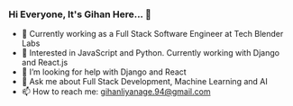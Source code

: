 ### Hi Everyone, It's Gihan Here... 👋

- 🔭 Currently working as a Full Stack Software Engineer at Tech Blender Labs
- 🌱 Interested in JavaScript and Python. Currently working with Django and React.js
- 🤔 I’m looking for help with Django and React
- 💬 Ask me about Full Stack Development, Machine Learning and AI
- 📫 How to reach me: gihanliyanage.94@gmail.com


